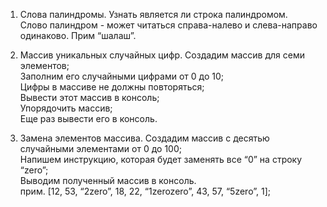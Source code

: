 1. Слова палиндромы.
   Узнать является ли строка палиндромом.  
   Слово палиндром - может читаться справа-налево и слева-направо одинаково. Прим “шалаш”.

2. Массив уникальных случайных цифр.
   Создадим массив для семи элементов;  
   Заполним его случайными цифрами от 0 до 10;  
   Цифры в массиве не должны повторяться;  
   Вывести этот массив в консоль;  
   Упорядочить массив;  
   Еще раз вывести его в консоль.

3. Замена элементов массива.
   Создадим массив с десятью случайными элементами от 0 до 100;  
   Напишем инструкцию, которая будет заменять все “0” на строку “zero”;  
   Выводим полученный массив в консоль.  
   прим. [12, 53, “2zero”, 18, 22, “1zerozero”, 43, 57, “5zero”, 1];
